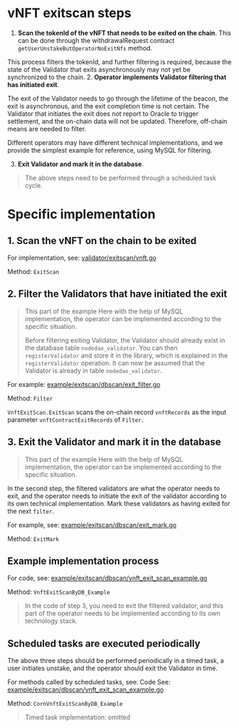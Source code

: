 # vNFT exitscan steps
1. **Scan the tokenId of the vNFT that needs to be exited on the chain**.
This can be done through the withdrawalRequest contract `getUserUnstakeButOperatorNoExitNfs` method.

This process filters the tokenId, and further filtering is required, because the state of the Validator that exits asynchronously may not yet be synchronized to the chain.
2. **Operator implements Validator filtering that has initiated exit**.

The exit of the Validator needs to go through the lifetime of the beacon, the exit is asynchronous, and the exit completion time is not certain. The Validator that initiates the exit does not report to Oracle to trigger settlement, and the on-chain data will not be updated. Therefore, off-chain means are needed to filter.

Different operators may have different technical implementations, and we provide the simplest example for reference, using MySQL for filtering.

3. **Exit Validator and mark it in the database**.

> The above steps need to be performed through a scheduled task cycle.

# Specific implementation

## 1. Scan the vNFT on the chain to be exited

For implementation, see: [validator/exitscan/vnft.go](../../validator/exitscan/vnft.go)

Method: `ExitScan`

## 2. Filter the Validators that have initiated the exit

> This part of the example Here with the help of MySQL implementation, the operator can be implemented according to the specific situation.
>
> Before filtering exiting Validator, the Validator should already exist in the database table `nodedao_validator`. You can then `registerValidator` and store it in the library, which is explained in the `registerValidator` operation. It can now be assumed that the Validator is already in table `nodedao_validator`.

For example: [example/exitscan/dbscan/exit_filter.go](../../example/exitscan/dbscan/exit_filter.go)

Method: `Filter`

`VnftExitScan.ExitScan` scans the on-chain record `vnftRecords` as the input parameter `vnftContractExitRecords` of `Filter`.

## 3. Exit the Validator and mark it in the database

> This part of the example Here with the help of MySQL implementation, the operator can be implemented according to the specific situation.

In the second step, the filtered validators are what the operator needs to exit, and the operator needs to initiate the exit of the validator according to its own technical implementation. Mark these validators as having exited for the next `filter`.

For example, see: [example/exitscan/dbscan/exit_mark.go](../../example/exitscan/dbscan/exit_mark.go)

Method: `ExitMark`


## Example implementation process

For code, see: [example/exitscan/dbscan/vnft_exit_scan_example.go](../../example/exitscan/dbscan/vnft_exit_scan_example.go)

Method: `VnftExitScanByDB_Example`

> In the code of step 3, you need to exit the filtered validator, and this part of the operator needs to be implemented according to its own technology stack.

## Scheduled tasks are executed periodically

The above three steps should be performed periodically in a timed task, a user initiates unstake, and the operator should exit the Validator in time.

For methods called by scheduled tasks, see: Code See: [example/exitscan/dbscan/vnft_exit_scan_example.go](../../example/exitscan/dbscan/vnft_exit_scan_example.go)

Method: `CornVnftExitScanByDB_Example`

> Timed task implementation: omitted